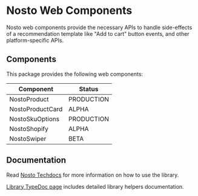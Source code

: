 # Nosto Web Components

Nosto web components provide the necessary APIs to handle side-effects of a recommendation template like "Add to cart" button events, and other platform-specific APIs.

## Components

This package provides the following web components:

| Component         | Status            |
| ----------------- | ----------------- |
| NostoProduct      | PRODUCTION        |
| NostoProductCard  | ALPHA             |
| NostoSkuOptions   | PRODUCTION        |
| NostoShopify      | ALPHA             |
| NostoSwiper       | BETA              |

## Documentation

Read [Nosto Techdocs](https://docs.nosto.com/techdocs/apis/frontend/oss/web-components) for more information on how to use the library.

[Library TypeDoc page](https://nosto.github.io/web-components) includes detailed library helpers documentation.